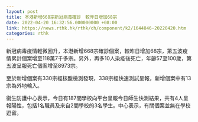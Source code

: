 ```yaml
---
layout: post
title: 本港新增668宗新冠病毒確診　較昨日增加68宗
date: 2022-04-20 16:32:56.000000000 +08:00
link: https://news.rthk.hk/rthk/ch/component/k2/1644846-20220420.htm
categories: rthk
---
```


新冠病毒疫情輕微回升，本港新增668宗確診個案，較昨日增加68宗，第五波疫情累計個案增至118萬7千多宗。另外，再多10人染疫後死亡，年齡57至100歲，第五波呈報死亡個案增至8973宗。

至於新增個案有330宗經核酸檢測發現，338宗經快速測試呈報，新增個案中有13宗為外地輸入。

衞生防護中心表示，今日有187間學校向平台呈報今日師生快測結果，共有4人呈報陽性，包括1名職員及來自2間學校的3名學生。中心表示，有關個案並無在學校逗留。
